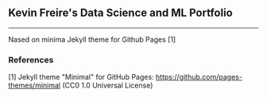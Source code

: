 ## Kevin Freire's Data Science and ML Portfolio
___

Nased on minima Jekyll theme for Github Pages [1]

### References

[1] Jekyll theme "Minimal" for GitHub Pages: https://github.com/pages-themes/minimal (CC0 1.0 Universal License)
